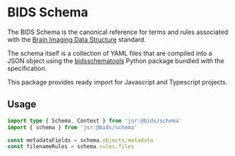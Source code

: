 # BIDS Schema

The BIDS Schema is the canonical reference for terms and rules associated with
the [Brain Imaging Data Structure](https://bids.neuroimaging.io) standard.

The schema itself is a collection of YAML files that are compiled into a JSON object
using the [bidsschematools](https://bidsschematools.readthedocs.io/en/latest/) Python
package bundled with the specification.

This package provides ready import for Javascript and Typescript projects.

## Usage

```typescript
import type { Schema, Context } from 'jsr:@bids/schema'
import { schema } from 'jsr:@bids/schema'

const metadataFields = schema.objects.metadata
const filenameRules = schema.rules.files
```
